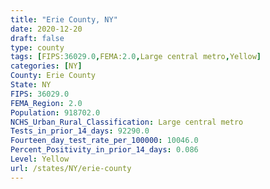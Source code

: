 ```yaml
---
title: "Erie County, NY"
date: 2020-12-20
draft: false
type: county
tags: [FIPS:36029.0,FEMA:2.0,Large central metro,Yellow]
categories: [NY]
County: Erie County
State: NY
FIPS: 36029.0
FEMA_Region: 2.0
Population: 918702.0
NCHS_Urban_Rural_Classification: Large central metro
Tests_in_prior_14_days: 92290.0
Fourteen_day_test_rate_per_100000: 10046.0
Percent_Positivity_in_prior_14_days: 0.086
Level: Yellow
url: /states/NY/erie-county
---
```



